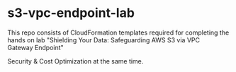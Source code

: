 # s3-vpc-endpoint-lab
This repo consists of CloudFormation templates required for completing the hands on lab "Shielding Your Data: Safeguarding AWS S3 via VPC Gateway Endpoint"

Security & Cost Optimization at the same time.
